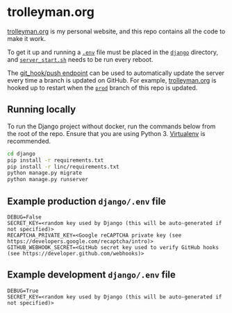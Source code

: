 
# trolleyman.org
[trolleyman.org](https://trolleyman.org) is my personal website, and this repo contains all the code to make it work.

To get it up and running a [`.env`](#example-production-djangoenv-file) file must be placed in the [`django`](django) directory, and [`server_start.sh`](server_start.sh) needs to be run every reboot.

The [git_hook/push endpoint](django/git_hook) can be used to automatically update the server every time a branch is updated on GitHub.
For example, [trolleyman.org](https://trolleyman.org) is hooked up to restart when the [`prod`](https://github.com/trolleyman/trolleyman.org/tree/prod) branch of this repo is updated.

## Running locally
To run the Django project without docker, run the commands below from the root of the repo.
Ensure that you are using Python 3. [Virtualenv](https://virtualenv.pypa.io/en/latest/) is recommended.

```bash
cd django
pip install -r requirements.txt
pip install -r linc/requirements.txt
python manage.py migrate
python manage.py runserver
```

## Example production `django/.env` file
```
DEBUG=False
SECRET_KEY=<random key used by Django (this will be auto-generated if not specified)>
RECAPTCHA_PRIVATE_KEY=<Google reCAPTCHA private key (see https://developers.google.com/recaptcha/intro)>
GITHUB_WEBHOOK_SECRET=<GitHub secret key used to verify GitHub hooks (see https://developer.github.com/webhooks)>
```

## Example development `django/.env` file
```
DEBUG=True
SECRET_KEY=<random key used by Django (this will be auto-generated if not specified)>
```

